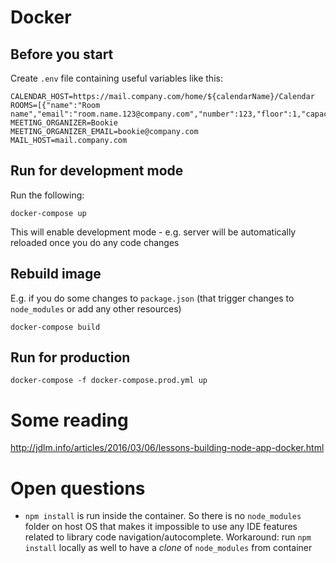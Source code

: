 # Docker

## Before you start

Create `.env` file containing useful variables like this:

```
CALENDAR_HOST=https://mail.company.com/home/${calendarName}/Calendar
ROOMS=[{"name":"Room name","email":"room.name.123@company.com","number":123,"floor":1,"capacity":20}]
MEETING_ORGANIZER=Bookie
MEETING_ORGANIZER_EMAIL=bookie@company.com
MAIL_HOST=mail.company.com
```

## Run for development mode

Run the following:

```
docker-compose up 
```

This will enable development mode - e.g. server will be automatically reloaded once you do any code changes

## Rebuild image

E.g. if you do some changes to `package.json` (that trigger changes to `node_modules` or add any other resources)

```
docker-compose build
```


## Run for production

```
docker-compose -f docker-compose.prod.yml up
```

# Some reading

http://jdlm.info/articles/2016/03/06/lessons-building-node-app-docker.html

# Open questions

* `npm install` is run inside the container. So there is no `node_modules` folder on host OS that makes it impossible to use any IDE features related to library code navigation/autocomplete.
Workaround: run `npm install` locally as well to have a *clone* of `node_modules` from container

